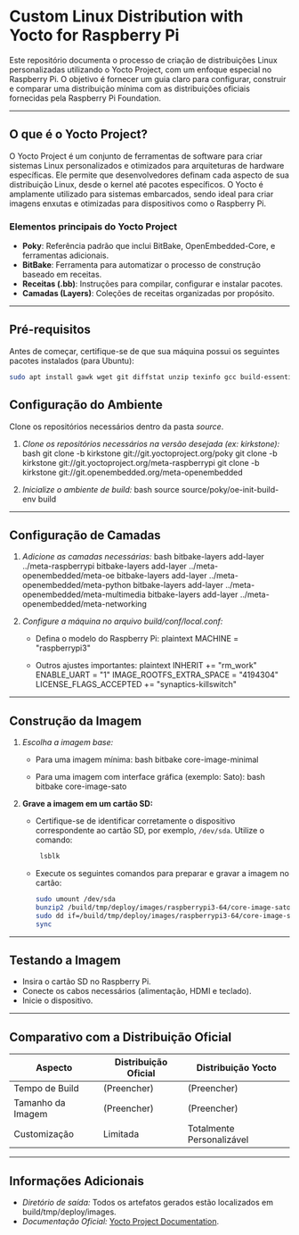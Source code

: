 # Custom Linux Distribution with Yocto for Raspberry Pi

Este repositório documenta o processo de criação de distribuições Linux personalizadas utilizando o Yocto Project, com um enfoque especial no Raspberry Pi. O objetivo é fornecer um guia claro para configurar, construir e comparar uma distribuição mínima com as distribuições oficiais fornecidas pela Raspberry Pi Foundation.

---

## **O que é o Yocto Project?**

O Yocto Project é um conjunto de ferramentas de software para criar sistemas Linux personalizados e otimizados para arquiteturas de hardware específicas. Ele permite que desenvolvedores definam cada aspecto de sua distribuição Linux, desde o kernel até pacotes específicos. O Yocto é amplamente utilizado para sistemas embarcados, sendo ideal para criar imagens enxutas e otimizadas para dispositivos como o Raspberry Pi.

### **Elementos principais do Yocto Project**
- **Poky**: Referência padrão que inclui BitBake, OpenEmbedded-Core, e ferramentas adicionais.
- **BitBake**: Ferramenta para automatizar o processo de construção baseado em receitas.
- **Receitas (.bb)**: Instruções para compilar, configurar e instalar pacotes.
- **Camadas (Layers)**: Coleções de receitas organizadas por propósito.

---

## **Pré-requisitos**

Antes de começar, certifique-se de que sua máquina possui os seguintes pacotes instalados (para Ubuntu):

```bash
sudo apt install gawk wget git diffstat unzip texinfo gcc build-essential chrpath socat cpio python3 python3-pip python3-pexpect xz-utils debianutils iputils-ping python3-git python3-jinja2 python3-subunit zstd liblz4-tool file locales libacl1

```

## **Configuração do Ambiente** ##
Clone os repositórios necessários dentro da pasta _source_.

1. *Clone os repositórios necessários na versão desejada (ex: kirkstone):*
   bash
   git clone -b kirkstone git://git.yoctoproject.org/poky
   git clone -b kirkstone git://git.yoctoproject.org/meta-raspberrypi
   git clone -b kirkstone git://git.openembedded.org/meta-openembedded

2. *Inicialize o ambiente de build:*
   bash
   source source/poky/oe-init-build-env build
   

---

## Configuração de Camadas

1. *Adicione as camadas necessárias:*
   bash
   bitbake-layers add-layer ../meta-raspberrypi
   bitbake-layers add-layer ../meta-openembedded/meta-oe
   bitbake-layers add-layer ../meta-openembedded/meta-python
   bitbake-layers add-layer ../meta-openembedded/meta-multimedia
   bitbake-layers add-layer ../meta-openembedded/meta-networking
   

3. *Configure a máquina no arquivo build/conf/local.conf:*
   - Defina o modelo do Raspberry Pi:
     plaintext
     MACHINE = "raspberrypi3"
     
   - Outros ajustes importantes:
     plaintext
     INHERIT += "rm_work"
     ENABLE_UART = "1"
     IMAGE_ROOTFS_EXTRA_SPACE = "4194304"
     LICENSE_FLAGS_ACCEPTED += "synaptics-killswitch"
     

---

## Construção da Imagem

1. *Escolha a imagem base:*
   - Para uma imagem mínima:
     bash
     bitbake core-image-minimal
     
   - Para uma imagem com interface gráfica (exemplo: Sato):
     bash
     bitbake core-image-sato
     

2. **Grave a imagem em um cartão SD:**
   - Certifique-se de identificar corretamente o dispositivo correspondente ao cartão SD, por exemplo, `/dev/sda`. Utilize o comando:
     ```bash
      lsblk
     ```
   - Execute os seguintes comandos para preparar e gravar a imagem no cartão:
     ```bash
     sudo umount /dev/sda
     bunzip2 /build/tmp/deploy/images/raspberrypi3-64/core-image-sato-raspberrypi3-64.rootfs-20241030194845.wic.bz2
     sudo dd if=/build/tmp/deploy/images/raspberrypi3-64/core-image-sato-raspberrypi3-64.rootfs-20241030194845.wic of=/dev/sda bs=4M status=progress
     sync
     ```


---

## Testando a Imagem

- Insira o cartão SD no Raspberry Pi.
- Conecte os cabos necessários (alimentação, HDMI e teclado).
- Inicie o dispositivo.

---

## Comparativo com a Distribuição Oficial


| Aspecto                    | Distribuição Oficial       | Distribuição Yocto         |
|----------------------------|----------------------------|----------------------------|
| Tempo de Build             | (Preencher)             | (Preencher)             |
| Tamanho da Imagem          | (Preencher)             | (Preencher)             |
| Customização               | Limitada                  | Totalmente Personalizável |

---

## Informações Adicionais

- *Diretório de saída:* Todos os artefatos gerados estão localizados em build/tmp/deploy/images.
- *Documentação Oficial:* [Yocto Project Documentation](https://www.yoctoproject.org/docs/latest/).
